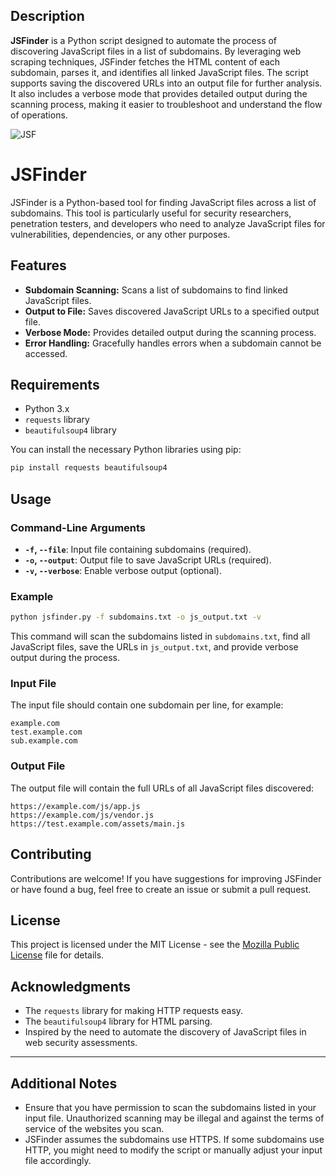 ## Description

**JSFinder** is a Python script designed to automate the process of discovering JavaScript files in a list of subdomains. By leveraging web scraping techniques, JSFinder fetches the HTML content of each subdomain, parses it, and identifies all linked JavaScript files. The script supports saving the discovered URLs into an output file for further analysis. It also includes a verbose mode that provides detailed output during the scanning process, making it easier to troubleshoot and understand the flow of operations.

![JSF](https://github.com/user-attachments/assets/85b79682-7dde-4154-bead-f23bcd0d5913)

# JSFinder

JSFinder is a Python-based tool for finding JavaScript files across a list of subdomains. This tool is particularly useful for security researchers, penetration testers, and developers who need to analyze JavaScript files for vulnerabilities, dependencies, or any other purposes.

## Features

- **Subdomain Scanning:** Scans a list of subdomains to find linked JavaScript files.
- **Output to File:** Saves discovered JavaScript URLs to a specified output file.
- **Verbose Mode:** Provides detailed output during the scanning process.
- **Error Handling:** Gracefully handles errors when a subdomain cannot be accessed.

## Requirements

- Python 3.x
- `requests` library
- `beautifulsoup4` library


You can install the necessary Python libraries using pip:

```bash
pip install requests beautifulsoup4
```

## Usage

### Command-Line Arguments

- **`-f`, `--file`**: Input file containing subdomains (required).
- **`-o`, `--output`**: Output file to save JavaScript URLs (required).
- **`-v`, `--verbose`**: Enable verbose output (optional).

### Example

```bash
python jsfinder.py -f subdomains.txt -o js_output.txt -v
```

This command will scan the subdomains listed in `subdomains.txt`, find all JavaScript files, save the URLs in `js_output.txt`, and provide verbose output during the process.

### Input File

The input file should contain one subdomain per line, for example:

```
example.com
test.example.com
sub.example.com
```

### Output File

The output file will contain the full URLs of all JavaScript files discovered:

```
https://example.com/js/app.js
https://example.com/js/vendor.js
https://test.example.com/assets/main.js
```

## Contributing

Contributions are welcome! If you have suggestions for improving JSFinder or have found a bug, feel free to create an issue or submit a pull request.

## License

This project is licensed under the MIT License - see the [Mozilla Public License](https://www.mozilla.org/en-US/MPL/2.0/) file for details.

## Acknowledgments

- The `requests` library for making HTTP requests easy.
- The `beautifulsoup4` library for HTML parsing.
- Inspired by the need to automate the discovery of JavaScript files in web security assessments.

---

## Additional Notes

- Ensure that you have permission to scan the subdomains listed in your input file. Unauthorized scanning may be illegal and against the terms of service of the websites you scan.
- JSFinder assumes the subdomains use HTTPS. If some subdomains use HTTP, you might need to modify the script or manually adjust your input file accordingly.

